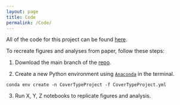 ```yaml
---
layout: page
title: Code
permalink: /Code/
---
```


All of the code for this project can be found [here](https://github.com/tulimid1/what-is-covering-me/tree/main). 

To recreate figures and analyses from paper, follow these steps:

1. Download the main branch of the [repo](https://github.com/tulimid1/what-is-covering-me/tree/main).

2. Create a new Python environment using [`Anaconda`](https://www.anaconda.com/) in the terminal.

```
conda env create -n CoverTypeProject -f CoverTypeProject.yml
```

3. Run X, Y, Z notebooks to replicate figures and analysis.  

